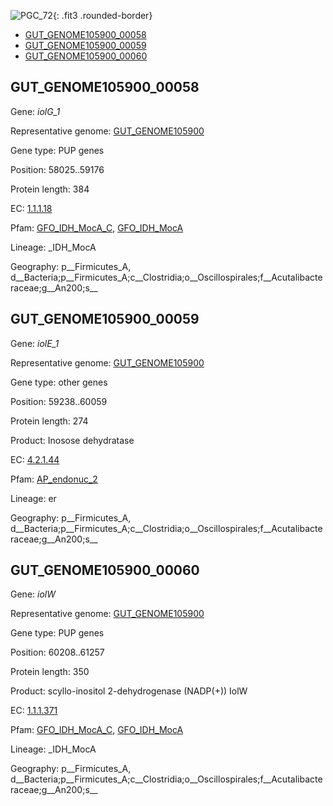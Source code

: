 ![PGC_72](../static/images/Clusters_figure/PGC_72.jpg){: .fit3 .rounded-border}

<ul id="myTab" class="nav nav-tabs">
  <li class="active">
        <a href="#tab1" data-toggle="tab">GUT_GENOME105900_00058</a>
  </li>
<li><a href="#tab2" data-toggle="tab">GUT_GENOME105900_00059</a></li>
<li><a href="#tab3" data-toggle="tab">GUT_GENOME105900_00060</a></li>
</ul>

<div id="myTabContent" class="tab-content">
  <div class="tab-pane fade in active" id="tab1">

<h2 id="GUT_GENOME105900_00058">GUT_GENOME105900_00058</h2>
<p>Gene: <em>iolG_1</em>
<p>Representative genome: <a href="Europe">GUT_GENOME105900</a></p>
<p>Gene type: PUP genes</p>
<p>Position: 58025..59176</p>
<p>Protein length: 384</p>
<p>EC: <a href="https://www.brenda-enzymes.org/enzyme.php?ecno=1.1.1.18">1.1.1.18</a></p>
<p>Pfam: <a href="http://pfam.xfam.org/family/GFO_IDH_MocA_C">GFO_IDH_MocA_C</a>, <a href="http://pfam.xfam.org/family/GFO_IDH_MocA">GFO_IDH_MocA</a></p>
<p>Lineage: _IDH_MocA</p>
<p>Geography: p__Firmicutes_A, d__Bacteria;p__Firmicutes_A;c__Clostridia;o__Oscillospirales;f__Acutalibacteraceae;g__An200;s__</p>
  </div>

  <div class="tab-pane fade" id="tab2">

<h2 id="GUT_GENOME105900_00059">GUT_GENOME105900_00059</h2>
<p>Gene: <em>iolE_1</em></p>
<p>Representative genome: <a href="Europe">GUT_GENOME105900</a></p>
<p>Gene type: other genes</p>
<p>Position: 59238..60059</p>
<p>Protein length: 274</p>
<p>Product: Inosose dehydratase</p>
<p>EC: <a href="https://www.brenda-enzymes.org/enzyme.php?ecno=4.2.1.44">4.2.1.44</a></p>
<p>Pfam: <a href="http://pfam.xfam.org/family/AP_endonuc_2">AP_endonuc_2</a></p>

<p>Lineage: er</p>
<p>Geography: p__Firmicutes_A, d__Bacteria;p__Firmicutes_A;c__Clostridia;o__Oscillospirales;f__Acutalibacteraceae;g__An200;s__</p>

  </div>
  <div class="tab-pane fade" id="tab3">

<h2 id="GUT_GENOME105900_00060">GUT_GENOME105900_00060</h2>
<p>Gene: <em>iolW</em></p>
<p>Representative genome: <a href="Europe">GUT_GENOME105900</a></p>
<p>Gene type: PUP genes</p>
<p>Position: 60208..61257</p>
<p>Protein length: 350</p>
<p>Product: scyllo-inositol 2-dehydrogenase (NADP(+)) IolW</p>
<p>EC: <a href="https://www.brenda-enzymes.org/enzyme.php?ecno=1.1.1.371">1.1.1.371</a></p>
<p>Pfam: <a href="http://pfam.xfam.org/family/GFO_IDH_MocA_C">GFO_IDH_MocA_C</a>, <a href="http://pfam.xfam.org/family/GFO_IDH_MocA">GFO_IDH_MocA</a></p>
<p>Lineage: _IDH_MocA</p>
<p>Geography: p__Firmicutes_A, d__Bacteria;p__Firmicutes_A;c__Clostridia;o__Oscillospirales;f__Acutalibacteraceae;g__An200;s__</p>

  </div>
</div>
